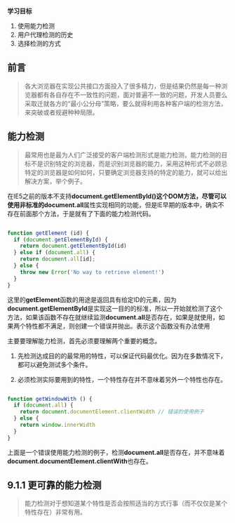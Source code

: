 **学习目标**
1. 使用能力检测
2. 用户代理检测的历史
3. 选择检测的方式

## 前言

> 各大浏览器在实现公共接口方面投入了很多精力，但是结果仍然是每一种浏览器都有各自存在不一致性的问题，面对普遍不一致的问题，开发人员要么采取迁就各方的“最小公分母”策略，要么就得利用各种客户端的检测方法，来突破或者规避种种局限。

## 能力检测

> 最常用也是最为人们广泛接受的客户端检测形式是能力检测，能力检测的目标不是识别特定的浏览器，而是识别浏览器的能力，采用这种形式不必顾忌特定的浏览器是如何如何，只要确定浏览器支持的特定的能力，就可以给出解决方案，举个例子。

在IE5之前的版本不支持**document.getElementById()**这个DOM方法，尽管可以使用非标准的**document.all**属性实现相同的功能，但是IE早期的版本中，确实不存在前面那个方法，于是就有了下面的能力检测代码。

``` javascript

function getElement (id) {
  if (document.getElementById) {
    return document.getElementById(id)
  } else if (document.all) {
    return document.all[id];
  } else {
    throw new Error('No way to retrieve element!')
  }
}

```

这里的**getElement**函数的用途是返回具有给定ID的元素，因为**document.getElementById**是实现这一目的的标准，所以一开始就检测了这个方法，如果该函数不存在就继续监测**document.all**是否存在，如果是就使用，如果两个特性都不满足，则创建一个错误并抛出。表示这个函数没有办法使用

主要要理解能力检测，首先必须要理解两个重要的概念。

1. 先检测达成目的的最常用的特性，可以保证代码最优化。因为在多数情况下，都可以避免测试多个条件。

2. 必须检测实际要用到的特性，一个特性存在并不意味着另外一个特性也存在。

``` javascript

function getWindowWith () {
  if (document.all) {
    return document.documentElement.clientWidth // 错误的使用例子
  } else {
    return window.innerWidth
  }
}


```

上面是一个错误使用能力检测的例子，检测**document.all**是否存在，并不意味着**document.documentElement.clientWith**也存在。

## 9.1.1 更可靠的能力检测

> 能力检测对于想知道某个特性是否会按照适当的方式行事（而不仅仅是某个特性存在）非常有用。